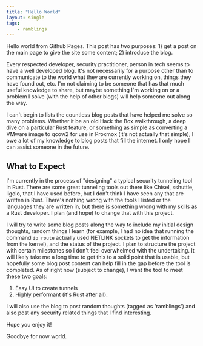 ```yaml
---
title: "Hello World"
layout: single
tags:
    - ramblings
---
```


Hello world from Github Pages. This post has two purposes: 1) get a post on the
main page to give the site some content; 2) introduce the blog.

Every respected developer, security practitioner, person in tech seems to have a
well developed blog. It's not necessarily for a purpose other than to
communicate to the world what they are currently working on, things they have
found out, etc. I'm not claiming to be someone that has that much useful knowledge to
share, but maybe something I'm working on or a problem I solve (with the help of
other blogs) will help someone out along the way. 

I can't begin to lists the countless blog posts that have helped me solve so
many problems. Whether it be an old Hack the Box walkthrough, a deep dive on a
particular Rust feature, or something as simple as converting a VMware image to
qcow2 for use in Proxmox (it's not actually that simple), I owe a lot of my
knowledge to blog posts that fill the internet. I only hope I can assist someone
in the future. 

## What to Expect
I'm currently in the process of "designing" a typical
security tunneling tool in Rust. There are some great tunneling tools out there
like Chisel, sshuttle, ligolo, that I have used before, but I don't think I
have seen any that are written in Rust. There's nothing wrong with the tools I 
listed or the languages they are written in, but there is something wrong with
my skills as a Rust developer. I plan (and hope) to change that with this
project.

I will try to write some blog posts along the way to include my initial design
thoughts, random things I learn (for example, I had no idea that running the
command `ip route` actually used NETLINK sockets to get the information from the
kernel), and the status of the project. I plan to structure the project with
certain milestones so I don't feel overwhelmed with the undertaking. It will
likely take me a long time to get this to a solid point that is usable, but
hopefully some blog post content can help fill in the gap before the tool is
completed. As of right now (subject to change), I want the tool to meet these
two goals: 

1. Easy UI to create tunnels
2. Highly performant (it's Rust after all).

I will also use the blog to post random thoughts (tagged as 'ramblings') and also
post any security related things that I find interesting. 

Hope you enjoy it!

Goodbye for now world.
